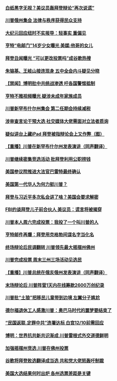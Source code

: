 #### [白纸黑字无视？美议员轰拜登辩论“再次说谎”](../pages/prog203/a102971958.md) 
#### [川普俄州集会 法律与秩序获得民众支持](../pages/prog203/a102971967.md) 
#### [大纪元回应纽时不实报导：轻事实 重偏见](../pages/prog203/a102971933.md) 
#### [亨特“电邮门”14岁少女曝光 美媒:他哥的女儿](../pages/prog203/a102971858.md) 
#### [拜登丑闻曝光 “可以更改投票吗”成谷歌热搜](../pages/prog203/a102971845.md) 
#### [朱镕基、王岐山接连现身 五中全会内斗疑见分晓](../pages/prog203/a102971722.md) 
#### [【禁闻】博明批中共统战渗透 吁各国警惕抵制](../pages/prog203/a102971687.md) 
#### [亨特不雅视频曝光  疑涉未成年家族成员](../pages/prog203/a102971637.md) 
#### [川普新罕布什尔州集会 第二任期会持续减税](../pages/prog203/a102971648.md) 
#### [涉审查言论干预大选 社交媒体大佬需面对立法者质询](../pages/prog203/a102971642.md) 
#### [疑似讲台上藏iPad 拜登被指辩论会上又作弊（图）](../pages/prog203/a102971611.md) 
#### [【重播】川普在新罕布什尔州发表演讲（同声翻译）](../pages/prog203/a102971604.md) 
#### [川普继续密集竞选活动 批拜登利用公职捞钱](../pages/prog203/a102971585.md) 
#### [美国参议院推进大法官巴雷特最终确认](../pages/prog203/a102971576.md) 
#### [美国第一代华人为何力挺川普？](../pages/prog203/a102971445.md) 
#### [拜登与习近平多次私会讲了啥？美国会要求解密](../pages/prog203/a102971347.md) 
#### [FBI约谈拜登儿子前合伙人 美议员：谎言将被揭穿](../pages/prog203/a102971208.md) 
#### [川普本人周六完成投票：我投了一个叫川普的人](../pages/prog203/a102971207.md) 
#### [亨特邮件再爆：拜登用克格勃间谍名字当化名](../pages/prog203/a102971191.md) 
#### [终场辩论后民调翻转 川普领先最大摇摆州佛州](../pages/prog203/a102971162.md) 
#### [川普完成投票 周末三州三场活动见选民](../pages/prog203/a102971165.md) 
#### [【重播】川普总统在俄亥俄州发表演讲（同声翻译）](../pages/prog203/a102971047.md) 
#### [末场辩论后 川普阵营1天内在线筹款2600万创纪录](../pages/prog203/a102970835.md) 
#### [川普批“土狼”把移民儿童带到边境 左翼分子尴尬](../pages/prog203/a102970829.md) 
#### [德尔福退休工人感激川普：奥巴马时代的噩梦要结束了](../pages/prog203/a102970824.md) 
#### [“民国返联.定罪中共”连署达标 白宫12/10前需回应](../pages/prog203/a102970952.md) 
#### [博明：世界抗共新共识渐成 川普雷根式外交道德鲜明](../pages/prog203/a102970896.md) 
#### [加强摇摆州竞选 川普在佛州投票](../pages/prog203/a102970879.md) 
#### [谷歌将拜登败选翻译成当选 共和党大佬怒轰吁制裁](../pages/prog203/a102970850.md) 
#### [美国大选结果何时出炉 各州选票差距是关键](../pages/prog203/a102970842.md) 
